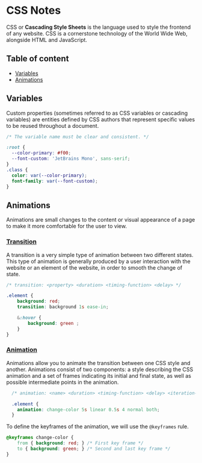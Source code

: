 # CSS Notes

CSS or **Cascading Style Sheets** is the language used to style the frontend of any website. CSS is a cornerstone technology of the World Wide Web, alongside HTML and JavaScript.

## Table of content

- [Variables](#variables)
- [Animations](#animations)

## Variables

Custom properties (sometimes referred to as CSS variables or cascading variables) are entities defined by CSS authors that represent specific values to be reused throughout a document.

```CSS
/* The variable name must be clear and consistent. */

:root {
  --color-primary: #f00;
  --font-custom: 'JetBrains Mono', sans-serif;
}
.class {
  color: var(--color-primary);
  font-family: var(--font-custom);
}
```

## Animations

Animations are small changes to the content or visual appearance of a page to make it more comfortable for the user to view.

### [Transition](/CSS/transition.css)

A transition is a very simple type of animation between two different states. This type of animation is generally produced by a user interaction with the website or an element of the website, in order to smooth the change of state.

```SCSS
/* transition: <property> <duration> <timing-function> <delay> */

.element {
    background: red;
    transition: background 1s ease-in;

    &:hover {
        background: green ;
    }
}

```

### [Animation](/CSS/animation.css)

Animations allow you to animate the transition between one CSS style and another. Animations consist of two components: a style describing the CSS animation and a set of frames indicating its initial and final state, as well as possible intermediate points in the animation.

```CSS
  /* animation: <name> <duration> <timing-function> <delay> <iteration-count> <direction> <fill-mode> */

  .element {
    animation: change-color 5s linear 0.5s 4 normal both;
  }
```

To define the keyframes of the animation, we will use the `@keyframes` rule.

```CSS
@keyframes change-color {
    from { background: red; } /* First key frame */
    to { background: green; } /* Second and last key frame */
}
```
